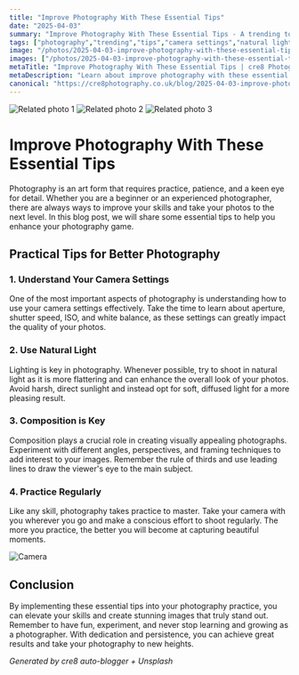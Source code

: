 ```yaml
---
title: "Improve Photography With These Essential Tips"
date: "2025-04-03"
summary: "Improve Photography With These Essential Tips - A trending topic in photography."
tags: ["photography","trending","tips","camera settings","natural light","composition","practice","lighting","angles","leading lines","visually appealing"]
image: "/photos/2025-04-03-improve-photography-with-these-essential-tips-1.jpg"
images: ["/photos/2025-04-03-improve-photography-with-these-essential-tips-1.jpg","/photos/2025-04-03-improve-photography-with-these-essential-tips-2.jpg","/photos/2025-04-03-improve-photography-with-these-essential-tips-3.jpg"]
metaTitle: "Improve Photography With These Essential Tips | cre8 Photography"
metaDescription: "Learn about improve photography with these essential tips in photography with practical tips and insights."
canonical: "https://cre8photography.co.uk/blog/2025-04-03-improve-photography-with-these-essential-tips"
---
```



<div class="grid grid-cols-1 sm:grid-cols-2 md:grid-cols-3 gap-4">
  <img src="/photos/2025-04-03-improve-photography-with-these-essential-tips-1.jpg" alt="Related photo 1" class="w-full rounded-lg" />
<img src="/photos/2025-04-03-improve-photography-with-these-essential-tips-2.jpg" alt="Related photo 2" class="w-full rounded-lg" />
<img src="/photos/2025-04-03-improve-photography-with-these-essential-tips-3.jpg" alt="Related photo 3" class="w-full rounded-lg" />
</div>


# Improve Photography With These Essential Tips

Photography is an art form that requires practice, patience, and a keen eye for detail. Whether you are a beginner or an experienced photographer, there are always ways to improve your skills and take your photos to the next level. In this blog post, we will share some essential tips to help you enhance your photography game.

## Practical Tips for Better Photography

### 1. Understand Your Camera Settings
One of the most important aspects of photography is understanding how to use your camera settings effectively. Take the time to learn about aperture, shutter speed, ISO, and white balance, as these settings can greatly impact the quality of your photos.

### 2. Use Natural Light
Lighting is key in photography. Whenever possible, try to shoot in natural light as it is more flattering and can enhance the overall look of your photos. Avoid harsh, direct sunlight and instead opt for soft, diffused light for a more pleasing result.

### 3. Composition is Key
Composition plays a crucial role in creating visually appealing photographs. Experiment with different angles, perspectives, and framing techniques to add interest to your images. Remember the rule of thirds and use leading lines to draw the viewer's eye to the main subject.

### 4. Practice Regularly
Like any skill, photography takes practice to master. Take your camera with you wherever you go and make a conscious effort to shoot regularly. The more you practice, the better you will become at capturing beautiful moments.

![Camera](/path/to/image)

## Conclusion

By implementing these essential tips into your photography practice, you can elevate your skills and create stunning images that truly stand out. Remember to have fun, experiment, and never stop learning and growing as a photographer. With dedication and persistence, you can achieve great results and take your photography to new heights.

*Generated by cre8 auto-blogger + Unsplash*
